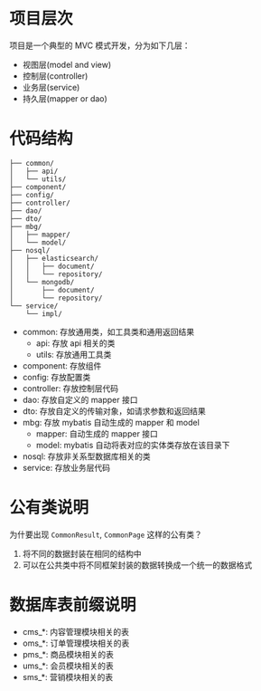 # 项目层次

项目是一个典型的 MVC 模式开发，分为如下几层：
- 视图层(model and view)
- 控制层(controller)
- 业务层(service)
- 持久层(mapper or dao)

# 代码结构
```text
├── common/
│   ├── api/
│   └── utils/
├── component/
├── config/
├── controller/
├── dao/
├── dto/
├── mbg/
│   ├── mapper/
│   └── model/
├── nosql/
│   ├── elasticsearch/
│   │   ├── document/
│   │   └── repository/
│   └── mongodb/
│       ├── document/
│       └── repository/
└── service/
    └── impl/
```
- common: 存放通用类，如工具类和通用返回结果
  - api: 存放 api 相关的类
  - utils: 存放通用工具类
- component: 存放组件
- config: 存放配置类
- controller: 存放控制层代码
- dao: 存放自定义的 mapper 接口
- dto: 存放自定义的传输对象，如请求参数和返回结果
- mbg: 存放 mybatis 自动生成的 mapper 和 model
  - mapper: 自动生成的 mapper 接口
  - model: mybatis 自动将表对应的实体类存放在该目录下
- nosql: 存放非关系型数据库相关的类
- service: 存放业务层代码

# 公有类说明
为什要出现 `CommonResult`, `CommonPage` 这样的公有类？

1. 将不同的数据封装在相同的结构中
2. 可以在公共类中将不同框架封装的数据转换成一个统一的数据格式

# 数据库表前缀说明

- cms_*: 内容管理模块相关的表
- oms_*: 订单管理模块相关的表
- pms_*: 商品模块相关的表
- ums_*: 会员模块相关的表
- sms_*: 营销模块相关的表